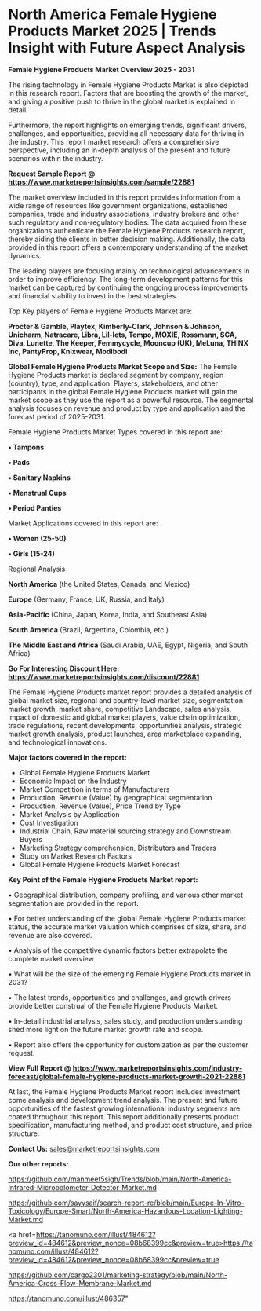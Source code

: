 # North America Female Hygiene Products Market 2025 | Trends Insight with Future Aspect Analysis

<Strong> Female Hygiene Products Market Overview 2025 - 2031</strong>

The rising technology in Female Hygiene Products Market is also depicted in this research report. Factors that are boosting the growth of the market, and giving a positive push to thrive in the global market is explained in detail.

Furthermore, the report highlights on emerging trends, significant drivers, challenges, and opportunities, providing all necessary data for thriving in the industry. This report market research offers a comprehensive perspective, including an in-depth analysis of the present and future scenarios within the industry.

<strong>Request Sample Report @ <a href=https://www.marketreportsinsights.com/sample/22881>https://www.marketreportsinsights.com/sample/22881</a></strong>

The market overview included in this report provides information from a wide range of resources like government organizations, established companies, trade and industry associations, industry brokers and other such regulatory and non-regulatory bodies. The data acquired from these organizations authenticate the Female Hygiene Products research report, thereby aiding the clients in better decision making. Additionally, the data provided in this report offers a contemporary understanding of the market dynamics.

The leading players are focusing mainly on technological advancements in order to improve efficiency. The long-term development patterns for this market can be captured by continuing the ongoing process improvements and financial stability to invest in the best strategies.

Top Key players of Female Hygiene Products Market are:

<strong>Procter & Gamble, Playtex, Kimberly-Clark, Johnson & Johnson, Unicharm, Natracare, Libra, Lil-lets, Tempo, MOXIE, Rossmann, SCA, Diva, Lunette, The Keeper, Femmycycle, Mooncup (UK), MeLuna, THINX Inc, PantyProp, Knixwear, Modibodi</strong>

<strong><b>Global Female Hygiene Products Market Scope and Size:</b></strong>
The Female Hygiene Products market is declared segment by company, region (country), type, and application. Players, stakeholders, and other participants in the global Female Hygiene Products market will gain the market scope as they use the report as a powerful resource. The segmental analysis focuses on revenue and product by type and application and the forecast period of 2025-2031.

Female Hygiene Products Market Types covered in this report are:

<strong>• Tampons

• Pads

• Sanitary Napkins

• Menstrual Cups

• Period Panties</strong>

Market Applications covered in this report are:

<strong>• Women (25-50)

• Girls (15-24)</strong> 

Regional Analysis

<strong>North America</strong> (the United States, Canada, and Mexico)

<strong>Europe</strong> (Germany, France, UK, Russia, and Italy)

<strong>Asia-Pacific</strong> (China, Japan, Korea, India, and Southeast Asia)

<strong>South America</strong> (Brazil, Argentina, Colombia, etc.)

<strong>The Middle East and Africa</strong> (Saudi Arabia, UAE, Egypt, Nigeria, and South Africa)

<strong>Go For Interesting Discount Here: <a href=https://www.marketreportsinsights.com/discount/22881>https://www.marketreportsinsights.com/discount/22881</a></strong>

The Female Hygiene Products market report provides a detailed analysis of global market size, regional and country-level market size, segmentation market growth, market share, competitive Landscape, sales analysis, impact of domestic and global market players, value chain optimization, trade regulations, recent developments, opportunities analysis, strategic market growth analysis, product launches, area marketplace expanding, and technological innovations.

<strong><b>Major factors covered in the report:</b></strong>
<ul>
  <li>Global Female Hygiene Products Market </li>
  <li>Economic Impact on the Industry</li>
  <li>Market Competition in terms of Manufacturers</li>
  <li>Production, Revenue (Value) by geographical segmentation</li>
  <li>Production, Revenue (Value), Price Trend by Type</li>
  <li>Market Analysis by Application</li>
  <li>Cost Investigation</li>
  <li>Industrial Chain, Raw material sourcing strategy and Downstream Buyers</li>
  <li>Marketing Strategy comprehension, Distributors and Traders</li>
  <li>Study on Market Research Factors</li>
  <li>Global Female Hygiene Products Market Forecast</li>
</ul>

<strong><b>Key Point of the Female Hygiene Products Market report:</b></strong>

• Geographical distribution, company profiling, and various other market segmentation are provided in the report.

• For better understanding of the global Female Hygiene Products market status, the accurate market valuation which comprises of size, share, and revenue are also covered.

• Analysis of the competitive dynamic factors better extrapolate the complete market overview

• What will be the size of the emerging Female Hygiene Products market in 2031?

• The latest trends, opportunities and challenges, and growth drivers provide better construal of the Female Hygiene Products Market.

• In-detail industrial analysis, sales study, and production understanding shed more light on the future market growth rate and scope.

• Report also offers the opportunity for customization as per the customer request.

<strong><b>View Full Report @ <a href=https://www.marketreportsinsights.com/industry-forecast/global-female-hygiene-products-market-growth-2021-22881>https://www.marketreportsinsights.com/industry-forecast/global-female-hygiene-products-market-growth-2021-22881</a></b></strong>


At last, the Female Hygiene Products Market report includes investment come analysis and development trend analysis. The present and future opportunities of the fastest growing international industry segments are coated throughout this report. This report additionally presents product specification, manufacturing method, and product cost structure, and price structure.

<strong>Contact Us:</strong>
sales@marketreportsinsights.com

<strong>Our other reports:</strong>

<a href=https://github.com/manmeet5sigh/Trends/blob/main/North-America-Infrared-Microbolometer-Detector-Market.md>https://github.com/manmeet5sigh/Trends/blob/main/North-America-Infrared-Microbolometer-Detector-Market.md</a>

<a href=https://github.com/sayysaif/search-report-re/blob/main/Europe-In-Vitro-Toxicology/Europe-Smart/North-America-Hazardous-Location-Lighting-Market.md>https://github.com/sayysaif/search-report-re/blob/main/Europe-In-Vitro-Toxicology/Europe-Smart/North-America-Hazardous-Location-Lighting-Market.md</a>

<a href=https://tanomuno.com/illust/484612?preview_id=484612&preview_nonce=08b68399cc&preview=true>https://tanomuno.com/illust/484612?preview_id=484612&preview_nonce=08b68399cc&preview=true</a>

<a href=https://github.com/cargo2301/marketing-strategy/blob/main/North-America-Cross-Flow-Membrane-Market.md>https://github.com/cargo2301/marketing-strategy/blob/main/North-America-Cross-Flow-Membrane-Market.md</a>

<a href=https://tanomuno.com/illust/486357>https://tanomuno.com/illust/486357</a>"
